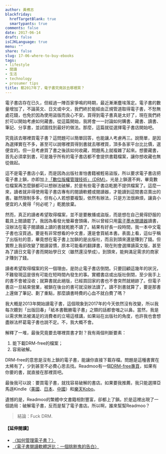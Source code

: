 ```yaml
---
author: 黃樵志
blackfriday:
  hrefTargetBlank: true
  smartypants: true
comments: false
date: 2017-06-14
draft: false
isCJKLanguage: true
menu: ""
share: false
slug: 17-06-where-to-buy-ebooks
tags:
- lifestyle
- 閱讀
- 生活
- technology
- prosumer tips
title: 都2017年了，電子書究竟該去哪裡買？
---
```


電子書店存在已久，但經過一陣百家爭鳴的時期，最近漸漸塵埃落定。電子書的數量增加了，不論英文、日文或中文，我們終於能經由正規管道取得電子書，不愁無處花錢，也免於因為使用盜版而良心不安。買得到電子書真是太好了，現在我們終於可以開始考慮如何藏書。從這篇開始，我將會一一討論如何購書、藏書、讀書、筆記、分享書，並試圖找到最好的做法。那麼，這篇就從選擇電子書店開始吧。

<!--more-->

究竟該去哪裡買電子書？這問題可以簡單回答，也能讓人考慮再三。說簡單，是因為選擇實在不多，甚至可以說哪裡買得到書就去哪裡買，頂多各家平台比比價，選便宜的。但一旦考慮買了書之後該如何收藏，問題馬上就複雜了起來。想要藏書，首先必須拿到書，可是幾乎所有的電子書店都不會提供書籍檔案，讓你想收藏也無從做起。

這不是電子書店小氣，而是因為出版社害怕書籍被輕易盜版，所以要求電子書店把電子書上鎖，亦即加上[「數位版權管理技術」（DRM）](http://blog.wanderer.tw/post/120309449768/談談drm)。光是上鎖還不夠，畢竟數位檔案再怎麼鎖都可以想辦法破解，於是有些電子書店乾脆不提供檔案了。這麼一來，讀者就非得使用電子書店專有的閱讀軟體或閱讀器，才能讀到這間書店賣出的書。雖然限制多多，但有心人若想要複製，依然有辦法，只是方法很麻煩，讓貪小便宜的人覺得「何必呢？」乾脆放棄。

然而，真正的讀者希望取得檔案，並不是要散播或盜版，而是想在自己覺得舒服的載具上閱讀罷了。我因為看發光螢幕會頭痛，所以曾經只用[電子墨水閱讀器](https://eternallogger.com/post/17-05-buy-eink-reader-now/)讀書，沒辦法在電子閱讀器上讀的書就乾脆不讀了。結果有好長一段時間，我一本中文電子書也沒買過。要是有非常想看的中文書，還是會買紙本書。表面上看，這似乎稱了出版社的意，畢竟想在電子書上加鎖的是出版社，而且到頭來還是賺到了錢。但實際上我卻改變了閱讀習慣，原本可能看的翻譯書，現在則會選擇讀英文版，甚至為了讀日文電子書而開始學日文（雖然還沒學成）。到頭來，能夠滿足需求的商家才賺到了錢。

讀者希望取得檔案的另一個理由，是防止電子書店倒閉。只要回顧這幾年的狀況，不難發現這是很有可能在短時間內發生的事。實體書店或出版社倒閉，至少我手上的書不會被沒收；就算書就此絕版，已經買回家的書也不會突然就絕跡了。但電子書店一旦結束營業，被鎖在後台的書可就沒辦法讀了。讀不到書就算了，要是那書上還做了筆記、劃了重點，那麼讀書時費的心血不就白費了嗎？

我大概是2013年開始讀電子書，這個現象到2017年的今天依然沒有改變，所以我每次聽到「出版回春」「紙本書戰勝電子書」之類的話都會嗤之以鼻。當然，我是以需求無法被滿足的消費者的立場這樣講，如果站在出版社的角度，也許我也會想盡辦法杯葛電子書也說不定。不，我大概不會。

解釋了一堆，最後究竟要去哪裡買書才對？我有兩個判斷要素：

1. 能下載DRM-free的檔案；
2. 容易破解。

DRM-free的意思是沒有上鎖的電子書，能讓你直接下載存檔。問題是這種書實在太稀有了，少到甚至不必費心思去找。Readmoo有一個[DRM-free專頁](https://readmoo.com/block/drm_free)，如果有你要的書，就直接在那裡買吧。

最後我可以說：要買電子書，就找容易破解的書店。如果要我推薦，我只能選擇亞馬遜Kindle（[美國](https://www.amazon.com/Kindle-eBooks/)、[日本](https://www.amazon.co.jp/Kindle-キンドル-電子書籍/b/ref=nav__kbo?ie=UTF8&node=2275256051)、[中國](https://www.amazon.cn/Kindle电子书/b/ref=sa_menu_kindle_l2_116169071?ie=UTF8&node=116169071)）和[樂天Kobo](https://www.kobo.com)。

遺憾的是，Readmoo的繁體中文書籍相對豐富，卻都上了鎖。於是這裡出現了一個詭局：破解電子書，反而是幫了電子書店。所以啊，誰來幫幫Readmoo？

> 結論：Fuck DRM. 

#### 【延伸閱讀】  
- [〈如何管理電子書？〉](https://eternallogger.com/post/17-06-how-to-manage-ebooks/)
- [〈電子書閱讀軟體評比：一個挑剔鬼的告白〉](https://eternallogger.com/post/17-06-the-one-ebook-reader/)